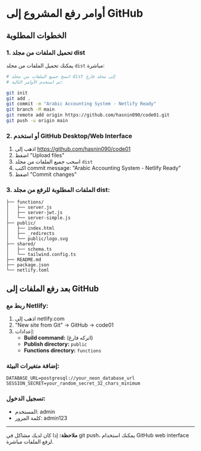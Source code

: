 # أوامر رفع المشروع إلى GitHub

## الخطوات المطلوبة

### 1. تحميل الملفات من مجلد dist
يمكنك تحميل الملفات من مجلد `dist` مباشرة:

```bash
# انسخ جميع الملفات من مجلد dist إلى مجلد فارغ
# ثم استخدم الأوامر التالية:

git init
git add .
git commit -m "Arabic Accounting System - Netlify Ready"
git branch -M main
git remote add origin https://github.com/hasnin090/code01.git
git push -u origin main
```

### 2. أو استخدم GitHub Desktop/Web Interface
1. اذهب إلى https://github.com/hasnin090/code01
2. اضغط "Upload files" 
3. اسحب جميع الملفات من مجلد `dist`
4. اكتب commit message: "Arabic Accounting System - Netlify Ready"
5. اضغط "Commit changes"

### 3. الملفات المطلوبة للرفع من مجلد dist:
```
├── functions/
│   ├── server.js
│   ├── server-jwt.js
│   └── server-simple.js
├── public/
│   ├── index.html
│   ├── _redirects
│   └── public/logo.svg
├── shared/
│   ├── schema.ts
│   └── tailwind.config.ts
├── README.md
├── package.json
└── netlify.toml
```

## بعد رفع الملفات إلى GitHub

### ربط مع Netlify:
1. اذهب إلى netlify.com
2. "New site from Git" → GitHub → code01
3. إعدادات:
   - **Build command:** (اتركه فارغ)
   - **Publish directory:** `public`
   - **Functions directory:** `functions`

### إضافة متغيرات البيئة:
```
DATABASE_URL=postgresql://your_neon_database_url
SESSION_SECRET=your_random_secret_32_chars_minimum
```

### تسجيل الدخول:
- المستخدم: admin
- كلمة المرور: admin123

---

**ملاحظة:** إذا كان لديك مشاكل في git push، يمكنك استخدام GitHub web interface لرفع الملفات مباشرة.